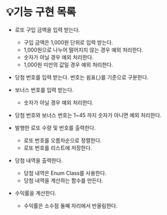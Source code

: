 # 💡기능 구현 목록
- 로또 구입 금액을 입력 받는다.
    - 구입 금액은 1,000원 단위로 입력 받는다.
    - 1,000원으로 나누어 떨어지지 않는 경우 예외 처리한다.
    - 숫자가 아닐 경우 예외 처리한다.
    - 1,000원 미만의 값일 경우 예외 처리한다.
- 당첨 번호를 입력 받는다. 번호는 쉼표(,)를 기준으로 구분한다.
- 보너스 번호를 입력 받는다.
  - 숫자가 아닐 경우 예외 처리한다.
- 당첨 번호와 보너스 번호는 1~45 까지 숫자가 아니면 예외 처리한다.
- 발행한 로또 수량 및 번호를 출력한다.
  - 로또 번호를 오름차순으로 정렬한다.
  - 로또 번호를 리스트에 저장한다.

- 당첨 내역을 출력한다.
  - 당첨 내역은 Enum Class를 사용한다.
  - 당첨 내역을 계산하는 함수를 만든다.

- 수익률을 계산한다.
  - 수익률은 소수점 둘째 자리에서 반올림한다.